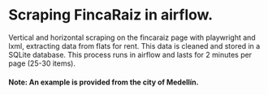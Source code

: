 # Scraping FincaRaiz in airflow.

Vertical and horizontal scraping on the fincaraiz page with playwright and lxml, extracting data from flats for rent. This data is cleaned and stored in a SQLite database. This process runs in airflow and lasts for 2 minutes per page (25-30 items).

#### Note: An example is provided from the city of Medellín.
